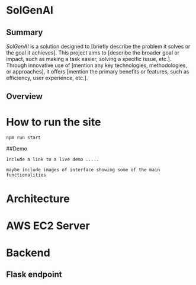 # SolGenAI

## Summary
*SolGenAI* is a solution designed to [briefly describe the problem it solves or the goal it achieves]. This project aims to [describe the broader goal or impact, such as making a task easier, solving a specific issue, etc.]. Through innovative use of [mention any key technologies, methodologies, or approaches], it offers [mention the primary benefits or features, such as efficiency, user experience, etc.].

## Overview

# How to run the site
```
npm run start
```
##Demo
```
Include a link to a live demo .....
```
```
maybe include images of interface showing some of the main functionalities
```

# Architecture
# AWS EC2 Server
# Backend
## Flask endpoint

